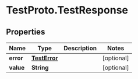 # TestProto.TestResponse

## Properties

Name | Type | Description | Notes
------------ | ------------- | ------------- | -------------
**error** | [**TestError**](TestError.md) |  | [optional] 
**value** | **String** |  | [optional] 


